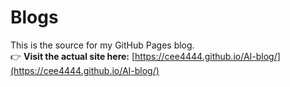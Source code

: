 #  Blogs

This is the source for my GitHub Pages blog.  
👉 **Visit the actual site here:** [https://cee4444.github.io/AI-blog/](https://cee4444.github.io/AI-blog/)
